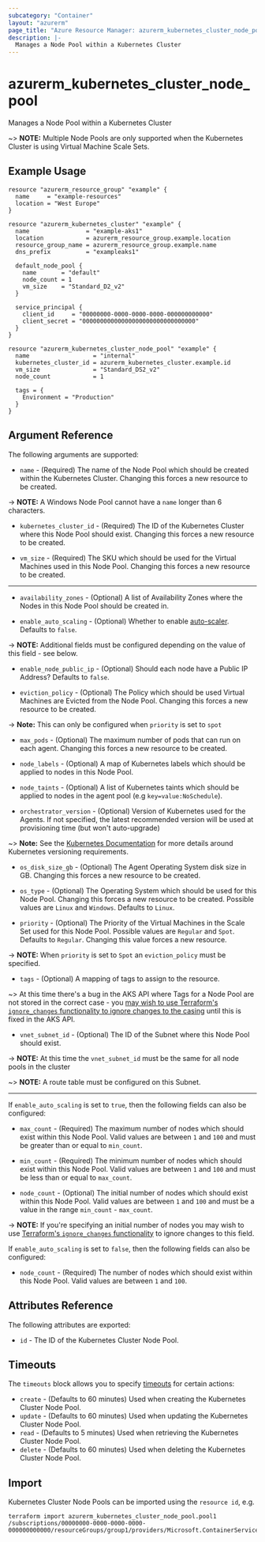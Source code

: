 ```yaml
---
subcategory: "Container"
layout: "azurerm"
page_title: "Azure Resource Manager: azurerm_kubernetes_cluster_node_pool"
description: |-
  Manages a Node Pool within a Kubernetes Cluster
---
```


# azurerm_kubernetes_cluster_node_pool

Manages a Node Pool within a Kubernetes Cluster

~> **NOTE:** Multiple Node Pools are only supported when the Kubernetes Cluster is using Virtual Machine Scale Sets.

## Example Usage

```hcl
resource "azurerm_resource_group" "example" {
  name     = "example-resources"
  location = "West Europe"
}

resource "azurerm_kubernetes_cluster" "example" {
  name                = "example-aks1"
  location            = azurerm_resource_group.example.location
  resource_group_name = azurerm_resource_group.example.name
  dns_prefix          = "exampleaks1"

  default_node_pool {
    name       = "default"
    node_count = 1
    vm_size    = "Standard_D2_v2"
  }

  service_principal {
    client_id     = "00000000-0000-0000-0000-000000000000"
    client_secret = "00000000000000000000000000000000"
  }
}

resource "azurerm_kubernetes_cluster_node_pool" "example" {
  name                  = "internal"
  kubernetes_cluster_id = azurerm_kubernetes_cluster.example.id
  vm_size               = "Standard_DS2_v2"
  node_count            = 1

  tags = {
    Environment = "Production"
  }
}
```

## Argument Reference

The following arguments are supported:

* `name` - (Required) The name of the Node Pool which should be created within the Kubernetes Cluster. Changing this forces a new resource to be created.

-> **NOTE:** A Windows Node Pool cannot have a `name` longer than 6 characters.

* `kubernetes_cluster_id` - (Required) The ID of the Kubernetes Cluster where this Node Pool should exist. Changing this forces a new resource to be created.

* `vm_size` - (Required) The SKU which should be used for the Virtual Machines used in this Node Pool. Changing this forces a new resource to be created.

---

* `availability_zones` - (Optional) A list of Availability Zones where the Nodes in this Node Pool should be created in.

* `enable_auto_scaling` - (Optional) Whether to enable [auto-scaler](https://docs.microsoft.com/en-us/azure/aks/cluster-autoscaler). Defaults to `false`.

-> **NOTE:** Additional fields must be configured depending on the value of this field - see below.

* `enable_node_public_ip` - (Optional) Should each node have a Public IP Address? Defaults to `false`.

* `eviction_policy` - (Optional) The Policy which should be used Virtual Machines are Evicted from the Node Pool. Changing this forces a new resource to be created.

-> **Note:** This can only be configured when `priority` is set to `spot`

* `max_pods` - (Optional) The maximum number of pods that can run on each agent. Changing this forces a new resource to be created.

* `node_labels` - (Optional) A map of Kubernetes labels which should be applied to nodes in this Node Pool.

* `node_taints` - (Optional) A list of Kubernetes taints which should be applied to nodes in the agent pool (e.g `key=value:NoSchedule`).

* `orchestrator_version` - (Optional) Version of Kubernetes used for the Agents. If not specified, the latest recommended version will be used at provisioning time (but won't auto-upgrade)

~> **Note:** See the [Kubernetes Documentation](https://kubernetes.io/docs/setup/release/version-skew-policy/) for more details around Kubernetes versioning requirements.

* `os_disk_size_gb` - (Optional) The Agent Operating System disk size in GB. Changing this forces a new resource to be created.

* `os_type` - (Optional) The Operating System which should be used for this Node Pool. Changing this forces a new resource to be created. Possible values are `Linux` and `Windows`. Defaults to `Linux`.

* `priority` - (Optional) The Priority of the Virtual Machines in the Scale Set used for this Node Pool. Possible values are `Regular` and `Spot`. Defaults to `Regular`. Changing this value forces a new resource.

-> **NOTE:** When `priority` is set to `Spot` an `eviction_policy` must be specified.

* `tags` - (Optional) A mapping of tags to assign to the resource.

~> At this time there's a bug in the AKS API where Tags for a Node Pool are not stored in the correct case - you [may wish to use Terraform's `ignore_changes` functionality to ignore changes to the casing](https://www.terraform.io/docs/configuration/resources.html#ignore_changes) until this is fixed in the AKS API.

* `vnet_subnet_id` - (Optional) The ID of the Subnet where this Node Pool should exist.

-> **NOTE:** At this time the `vnet_subnet_id` must be the same for all node pools in the cluster

~> **NOTE:** A route table must be configured on this Subnet.

---

If `enable_auto_scaling` is set to `true`, then the following fields can also be configured:

* `max_count` - (Required) The maximum number of nodes which should exist within this Node Pool. Valid values are between `1` and `100` and must be greater than or equal to `min_count`.

* `min_count` - (Required) The minimum number of nodes which should exist within this Node Pool. Valid values are between `1` and `100` and must be less than or equal to `max_count`.

* `node_count` - (Optional) The initial number of nodes which should exist within this Node Pool. Valid values are between `1` and `100` and must be a value in the range `min_count` - `max_count`.

-> **NOTE:** If you're specifying an initial number of nodes you may wish to use [Terraform's `ignore_changes` functionality](https://www.terraform.io/docs/configuration/resources.html#ignore_changes) to ignore changes to this field.

If `enable_auto_scaling` is set to `false`, then the following fields can also be configured:

* `node_count` - (Required) The number of nodes which should exist within this Node Pool. Valid values are between `1` and `100`.

## Attributes Reference

The following attributes are exported:

* `id` - The ID of the Kubernetes Cluster Node Pool.

## Timeouts



The `timeouts` block allows you to specify [timeouts](https://www.terraform.io/docs/configuration/resources.html#timeouts) for certain actions:

* `create` - (Defaults to 60 minutes) Used when creating the Kubernetes Cluster Node Pool.
* `update` - (Defaults to 60 minutes) Used when updating the Kubernetes Cluster Node Pool.
* `read` - (Defaults to 5 minutes) Used when retrieving the Kubernetes Cluster Node Pool.
* `delete` - (Defaults to 60 minutes) Used when deleting the Kubernetes Cluster Node Pool.

## Import

Kubernetes Cluster Node Pools can be imported using the `resource id`, e.g.

```shell
terraform import azurerm_kubernetes_cluster_node_pool.pool1 /subscriptions/00000000-0000-0000-0000-000000000000/resourceGroups/group1/providers/Microsoft.ContainerService/managedClusters/cluster1/agentPools/pool1
```
